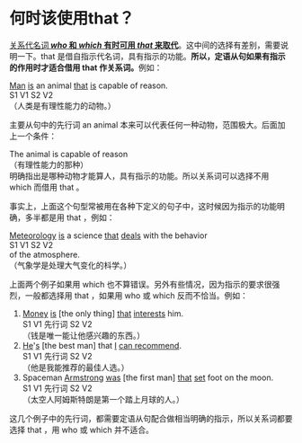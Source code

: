 # 何时该使用that？

<u>关系代名词<b> <em>who</em> 和 <em>which</em> 有时可用 <em>that</em> 来取代</b></u>。这中间的选择有差别，需要说明一下。that 是借自指示代名词，具有指示的功能。<b>所以，定语从句如果有**指示的作用**时才适合**借用 that 作关系词**。</b>例如：  
>  
<u>Man</u> <u>is</u> an animal <u>that</u> <u>is</u> capable of reason.  
S1 V1 S2 V2  
（人类是有理性能力的动物。）  

主要从句中的先行词 an animal 本来可以代表任何一种动物，范围极大。后面加上一个条件：  
>  
The animal is capable of reason   
（有理性能力的那种）  
明确指出是哪种动物才能算人，具有指示的功能。所以关系词可以选择不用 which 而借用 that 。  

事实上，上面这个句型常被用在各种下定义的句子中，这时候因为指示的功能明确，多半都是用 that ，例如：  
>  
<u>Meteorology</u> <u>is</u> a science <u>that</u> <u>deals</u> with the behavior  
S1 V1 S2 V2  
of the atmosphere.  
（气象学是处理大气变化的枓学。）  

上面两个例子如果用 which 也不算错误。另外有些情况，因为指示的要求很强烈，一般都选择用 that ，如果用 who 或 which 反而不恰当。例如：  
>  
1. <u>Money</u> <u>is</u> [the only thing] <u>that</u> <u>interests</u> him.  
S1 V1 先行词 S2 V2  
（钱是唯一能让他感兴趣的东西。）  
2. <u>He</u>'<u>s</u> [the best man] that <u>I</u> <u>can recommend</u>.  
S1 V1 先行词 S2 V2  
（他是我能推荐的最佳人选。）  
3. Spaceman <u>Armstrong</u> <u>was</u> [the first man] <u>that</u> <u>set</u> foot on the moon.  
S1 V1 先行词 S2 V2  
（太空人阿姆斯特朗是第一个踏上月球的人。）  

这几个例子中的先行词，都需要定语从句配合做相当明确的指示，所以关系词都要选择 that ，用 who 或 which 并不适合。